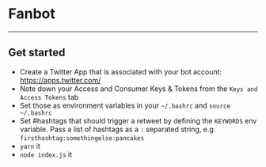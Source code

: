 # Fanbot

---

## Get started

- Create a Twitter App that is associated with your bot account: https://apps.twitter.com/
- Note down your Access and Consumer Keys & Tokens from the `Keys and Access Tokens` tab
- Set those as environment variables in your `~/.bashrc` and `source ~/.bashrc`
- Set #hashtags that should trigger a retweet by defining the `KEYWORDS` env variable. Pass a list of
hashtags as a `:` separated string, e.g. `firsthashtag:somethingelse:pancakes`
- `yarn` it
- `node index.js` it

